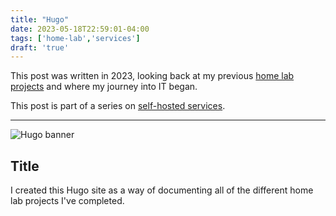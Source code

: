 ```yaml
---
title: "Hugo"
date: 2023-05-18T22:59:01-04:00
tags: ['home-lab','services']
draft: 'true'
---
```


This post was written in 2023, looking back at my previous [home lab projects](/home-lab) and where my journey into IT began.

This post is part of a series on [self-hosted services](/home-lab/services).

---

![Hugo banner](/images/hugo-banner.png)

## Title

I created this Hugo site as a way of documenting all of the different home lab projects I've completed.
